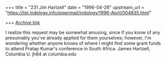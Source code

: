 +++
title = "231 Jim Hartzell"
date = "1996-04-26"
upstream_url = "https://list.indology.info/pipermail/indology/1996-April/004835.html"

+++
[Archive link](https://list.indology.info/pipermail/indology/1996-April/004835.html)

I realize this request may be somewhat amusing, since if you know of
any presumably you've already applied for them yourselves;  however,
I'm wondering whether anyone knows of where I might find some grant funds
to attend Pratap Kumar's conference in South Africa.
James Hartzell, Columbia U.
jh84 at columbia.edu




